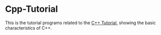 # Cpp-Tutorial
This is the tutorial programs related to the [C++ Tutorial](https://www.cprogramming.com/tutorial/c++-tutorial.html), showing the basic characteristics of C++.

